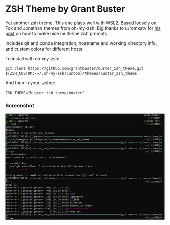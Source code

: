 # ZSH Theme by Grant Buster
Yet another zsh theme. This one plays well with WSL2. Based loosely on Fox and Jonathan themes from oh-my-zsh.
Big thanks to u/romkatv for [his post](https://www.reddit.com/r/zsh/comments/cgbm24/multiline_prompt_the_missing_ingredient/) on how to make nice multi-line zsh prompts

Includes git and conda integration, hostname and working directory info, and custom colors for different hosts. 

To install with oh-my-zsh:
```
git clone https://github.com/grantbuster/buster_zsh_theme.git ${ZSH_CUSTOM:-~/.oh-my-zsh/custom}/themes/buster_zsh_theme
```

And then in your .zshrc:
```
ZSH_THEME="buster_zsh_theme/buster"
```

### Screenshot
![Screenshot](https://github.com/grantbuster/buster_zsh_theme/blob/master/screenshot.PNG)
